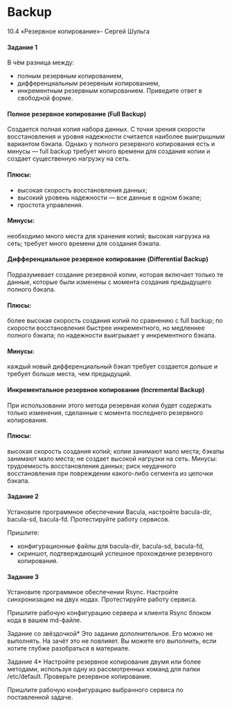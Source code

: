 # Backup
10.4 «Резервное копирование»- Сергей Шульга

#### Задание 1
В чём разница между:

* полным резервным копированием,
* дифференциальным резервным копированием,
* инкрементным резервным копированием.
Приведите ответ в свободной форме.


#### Полное резервное копирование (Full Backup)
Создается полная копия набора данных. С точки зрения скорости восстановления и уровня надежности считается наиболее выигрышным вариантом бэкапа. Однако у полного резервного копирования есть и минусы — full backup требует много времени для создания копии и создает существенную нагрузку на сеть.

#### Плюсы:
* высокая скорость восстановления данных;
* высокий уровень надежности — все данные в одном бэкапе;
* простота управления.
#### Минусы:
необходимо много места для хранения копий;
высокая нагрузка на сеть;
требует много времени для создания бэкапа.

#### Дифференциальное резервное копирование (Differential Backup)
Подразумевает создание резервной копии, которая включает только те данные, которые были изменены с момента создания предыдущего полного бэкапа.

#### Плюсы:
более высокая скорость создания копий по сравнению с full backup;
по скорости восстановления быстрее инкрементного, но медленнее полного бэкапа;
по надежности выигрывает у инкрементного бэкапа.
#### Минусы:
каждый новый дифференциальный бэкап требует создается дольше и требует больше места, чем предыдущий.

#### Инкрементальное резервное копирование (Incremental Backup)
При использовании этого метода резервная копия будет содержать только изменения, сделанные с момента последнего резервного копирования.

#### Плюсы:
высокая скорость создания копий;
копии занимают мало места;
бэкапы занимают мало места;
не создает высокой нагрузки на сеть.
Минусы:
трудоемкость восстановления данных;
риск неудачного восстановления при повреждении какого-либо сегмента из цепочки бэкапа.

#### Задание 2
Установите программное обеспечении Bacula, настройте bacula-dir, bacula-sd, bacula-fd. Протестируйте работу сервисов.

Пришлите:
- конфигурационные файлы для bacula-dir, bacula-sd, bacula-fd,
- скриншот, подтверждающий успешное прохождение резервного копирования.

#### Задание 3
Установите программное обеспечении Rsync. Настройте синхронизацию на двух нодах. Протестируйте работу сервиса.

Пришлите рабочую конфигурацию сервера и клиента Rsync блоком кода в вашем md-файле.

Задание со звёздочкой*
Это задание дополнительное. Его можно не выполнять. На зачёт это не повлияет. Вы можете его выполнить, если хотите глубже разобраться в материале.

Задание 4*
Настройте резервное копирование двумя или более методами, используя одну из рассмотренных команд для папки /etc/default. Проверьте резервное копирование.

Пришлите рабочую конфигурацию выбранного сервиса по поставленной задаче.
